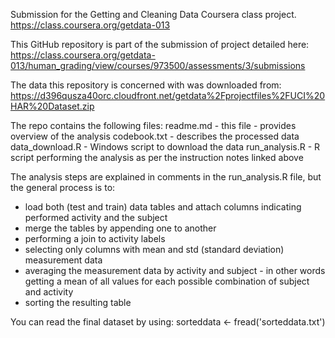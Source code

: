 Submission for the Getting and Cleaning Data Coursera class project.
https://class.coursera.org/getdata-013

This GitHub repository is part of the submission of project detailed here:
https://class.coursera.org/getdata-013/human_grading/view/courses/973500/assessments/3/submissions

The data this repository is concerned with was downloaded from:
https://d396qusza40orc.cloudfront.net/getdata%2Fprojectfiles%2FUCI%20HAR%20Dataset.zip

The repo contains the following files:
readme.md - this file - provides overview of the analysis 
codebook.txt - describes the processed data
data_download.R - Windows script to download the data
run_analysis.R - R script performing the analysis as per the instruction notes linked above

The analysis steps are explained in comments in the run_analysis.R file, but the general process is to:

- load both (test and train) data tables and attach columns indicating performed activity and the subject
- merge the tables by appending one to another
- performing a join to activity labels
- selecting only columns with mean and std (standard deviation) measurement data
- averaging the measurement data by activity and subject - in other words getting a mean of all values for each possible combination of subject and activity
- sorting the resulting table

You can read the final dataset by using:
sorteddata <- fread('sorteddata.txt')
